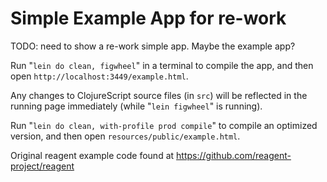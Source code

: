# Simple Example App for re-work

TODO: need to show a re-work simple app. Maybe the example app?

Run "`lein do clean, figwheel`" in a terminal to compile the app, and then open `http://localhost:3449/example.html`.

Any changes to ClojureScript source files (in `src`) will be reflected in the running page immediately (while "`lein figwheel`" is running).

Run "`lein do clean, with-profile prod compile`" to compile an optimized version, and then open `resources/public/example.html`.

Original reagent example code found at https://github.com/reagent-project/reagent
